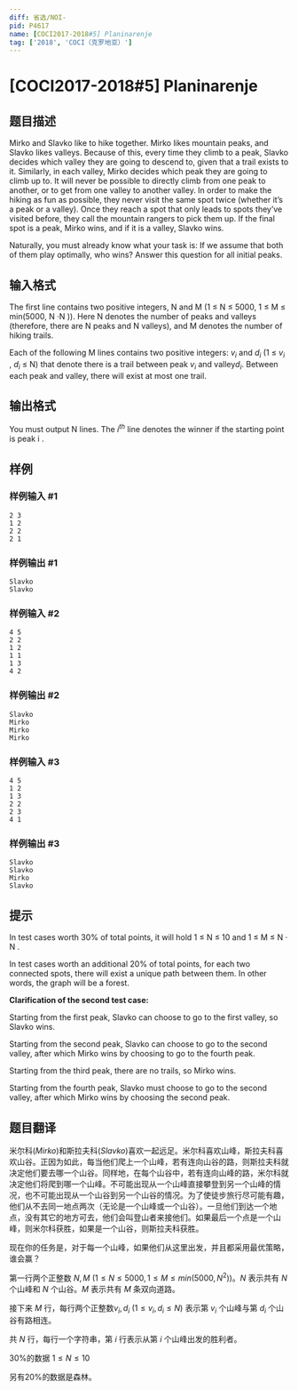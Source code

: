 ```yaml
---
diff: 省选/NOI-
pid: P4617
name: [COCI2017-2018#5] Planinarenje
tag: ['2018', 'COCI（克罗地亚）']
---
```

# [COCI2017-2018#5] Planinarenje
## 题目描述

Mirko and Slavko like to hike together. Mirko likes mountain peaks, and Slavko likes valleys.
Because of this, every time they climb to a peak, Slavko decides which valley they are going
to descend to, given that a trail exists to it. Similarly, in each valley, Mirko decides which
peak they are going to climb up to. It will never be possible to directly climb from one peak to
another, or to get from one valley to another valley. In order to make the hiking as fun as
possible, they never visit the same spot twice (whether it’s a peak or a valley). Once they
reach a spot that only leads to spots they’ve visited before, they call the mountain rangers to
pick them up. If the final spot is a peak, Mirko wins, and if it is a valley, Slavko wins.

Naturally, you must already know what your task is: If we assume that both of them play
optimally, who wins? Answer this question for all initial peaks.
## 输入格式

The first line contains two positive integers, ​N and ​M (1 ≤ ​N ≤ 5000, 1 ≤ ​M ≤ min(5000, ​N
·​N
)).
Here ​N denotes the number of peaks and valleys (therefore, there are ​N peaks and ​N
valleys), and ​M
denotes the number of hiking trails.

Each of the following ​M lines contains two positive integers: ​$v_i$ and ​​$d_i$ (1 ≤ ​​$v_i$ , ​​$d_i$ ≤ ​N) that
denote there is a trail between peak ​​$v_i$ and valley ​$d_i$.
Between each peak and valley, there will exist at most one trail.
## 输出格式

You must output ​N
lines. The ​$i^{th}$ line denotes the winner if the starting point is peak ​i
.
## 样例

### 样例输入 #1
```
2 3
1 2
2 2
2 1
```
### 样例输出 #1
```
Slavko
Slavko
```
### 样例输入 #2
```
4 5
2 2
1 2
1 1
1 3
4 2
```
### 样例输出 #2
```
Slavko
Mirko
Mirko
Mirko
```
### 样例输入 #3
```
4 5
1 2
1 3
2 2
2 3
4 1
```
### 样例输出 #3
```
Slavko
Slavko
Mirko
Slavko
```
## 提示

In test cases worth 30% of total points, it will hold 1 ≤ ​N
≤ 10 and 1 ≤ ​M
≤ ​N
·​N
.

In test cases worth an additional 20% of total points, for each two connected spots, there will
exist a unique path between them. In other words, the graph will be a forest.

**Clarification of the second test case:**

Starting from the first peak, Slavko can choose to go to the first valley, so Slavko wins.

Starting from the second peak, Slavko can choose to go to the second valley, after which Mirko wins
by choosing to go to the fourth peak.

Starting from the third peak, there are no trails, so Mirko wins.

Starting from the fourth peak, Slavko must choose to go to the second valley, after which Mirko wins
by choosing the second peak.
## 题目翻译

米尔科$(Mirko)$和斯拉夫科$(Slavko)$喜欢一起远足。米尔科喜欢山峰，斯拉夫科喜欢山谷。正因为如此，每当他们爬上一个山峰，若有连向山谷的路，则斯拉夫科就决定他们要去哪一个山谷。同样地，在每个山谷中，若有连向山峰的路，米尔科就决定他们将爬到哪一个山峰。不可能出现从一个山峰直接攀登到另一个山峰的情况，也不可能出现从一个山谷到另一个山谷的情况。为了使徒步旅行尽可能有趣，他们从不去同一地点两次（无论是一个山峰或一个山谷）。一旦他们到达一个地点，没有其它的地方可去，他们会叫登山者来接他们。如果最后一个点是一个山峰，则米尔科获胜，如果是一个山谷，则斯拉夫科获胜。

现在你的任务是，对于每一个山峰，如果他们从这里出发，并且都采用最优策略，谁会赢？

第一行两个正整数 $N,M$ $(1 ≤ N ≤ 5000, 1 ≤ M ≤ min(5000, N^2))$。$N$ 表示共有 $N$ 个山峰和 $N$ 个山谷。$M$ 表示共有 $M$ 条双向道路。

接下来 $M$ 行，每行两个正整数$v_i,d_i$ $(1 ≤ v_i,d_i≤ N)$ 表示第 $v_i$ 个山峰与第 $d_i$ 个山谷有路相连。

共 $N$ 行，每行一个字符串，第 $i$ 行表示从第 $i$ 个山峰出发的胜利者。

$30\%$的数据 $1 ≤ N≤ 10$

另有$20\%$的数据是森林。
